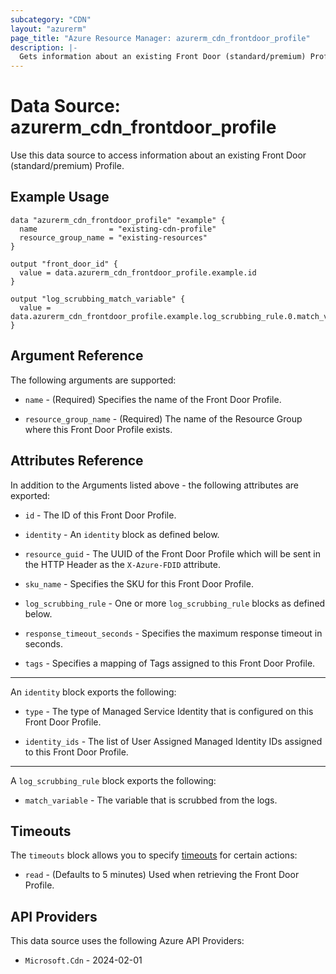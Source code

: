 ```yaml
---
subcategory: "CDN"
layout: "azurerm"
page_title: "Azure Resource Manager: azurerm_cdn_frontdoor_profile"
description: |-
  Gets information about an existing Front Door (standard/premium) Profile.
---
```


# Data Source: azurerm_cdn_frontdoor_profile

Use this data source to access information about an existing Front Door (standard/premium) Profile.

## Example Usage

```hcl
data "azurerm_cdn_frontdoor_profile" "example" {
  name                = "existing-cdn-profile"
  resource_group_name = "existing-resources"
}

output "front_door_id" {
  value = data.azurerm_cdn_frontdoor_profile.example.id
}

output "log_scrubbing_match_variable" {
  value = data.azurerm_cdn_frontdoor_profile.example.log_scrubbing_rule.0.match_variable
}
```

## Argument Reference

The following arguments are supported:

* `name` - (Required) Specifies the name of the Front Door Profile.

* `resource_group_name` - (Required) The name of the Resource Group where this Front Door Profile exists.

## Attributes Reference

In addition to the Arguments listed above - the following attributes are exported:

* `id` - The ID of this Front Door Profile.

* `identity` - An `identity` block as defined below.

* `resource_guid` - The UUID of the Front Door Profile which will be sent in the HTTP Header as the `X-Azure-FDID` attribute.

* `sku_name` - Specifies the SKU for this Front Door Profile.

* `log_scrubbing_rule` - One or more `log_scrubbing_rule` blocks as defined below.

* `response_timeout_seconds` - Specifies the maximum response timeout in seconds.

* `tags` - Specifies a mapping of Tags assigned to this Front Door Profile.

---

An `identity` block exports the following:

* `type` - The type of Managed Service Identity that is configured on this Front Door Profile.

* `identity_ids` - The list of User Assigned Managed Identity IDs assigned to this Front Door Profile.

---

A `log_scrubbing_rule` block exports the following:

* `match_variable` - The variable that is scrubbed from the logs.

## Timeouts

The `timeouts` block allows you to specify [timeouts](https://developer.hashicorp.com/terraform/language/resources/configure#define-operation-timeouts) for certain actions:

* `read` - (Defaults to 5 minutes) Used when retrieving the Front Door Profile.

## API Providers
<!-- This section is generated, changes will be overwritten -->
This data source uses the following Azure API Providers:

* `Microsoft.Cdn` - 2024-02-01
